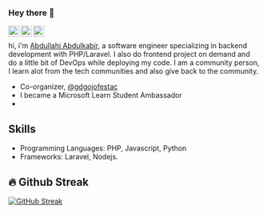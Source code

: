 ### Hey there 👋

<a href="https://www.linkedin.com/in/abdullahi-abdulkabir/">
  <img align="left" alt="Abdullahi's LinkedIn" width="22px" src="https://raw.githubusercontent.com/peterthehan/peterthehan/master/assets/linkedin.svg" />
</a>
<a href="https://www.instagram.com/abdullahiabdulkabir/">
  <img align="left" alt="Abdullahi's Instagram" width="22px" src="https://raw.githubusercontent.com/hussainweb/hussainweb/main/icons/instagram.png" />
</a>
<a href="https://twitter.com/abdullahicap">
  <img align="left" alt="Abdullahi Abdulkabir | Twitter" width="22px" src="https://raw.githubusercontent.com/peterthehan/peterthehan/master/assets/twitter.svg" />
</a>

<br />

hi, i'm [Abdullahi Abdulkabir](https://abdullahiabdulkabir.github.io/), a software engineer specializing in backend development with PHP/Laravel. I also do frontend project on demand and do a little bit of DevOps while deploying my code. I am a community person, I learn alot from the tech communities and also give back to the community. 

- Co-organizer, [@gdgojofestac](https://gdg.community.dev/gdg-ojo-festac/)
- I became a Microsoft Learn Student Ambassador
- 


<!--
**AbdullahiAbdulkabir/AbdullahiAbdulkabir** is a ✨ _special_ ✨ repository because its `README.md` (this file) appears on your GitHub profile.

Here are some ideas to get you started:

- 🔭 I’m currently working on ...
- 🌱 I’m currently learning ...
- 👯 I’m looking to collaborate on ...
- 🤔 I’m looking for help with ...
- 💬 Ask me about ...
- 📫 How to reach me: ...
- 😄 Pronouns: ...
- ⚡ Fun fact: ...
-->
## Skills
- Programming Languages: PHP, Javascript, Python
- Frameworks: Laravel, Nodejs.
## 🔥 Github Streak
[![GitHub Streak](http://github-readme-streak-stats.herokuapp.com?user=abdullahiabdulkabir&theme=dark&date_format=M%20j%5B%2C%20Y%5D)](https://git.io/streak-stats)
